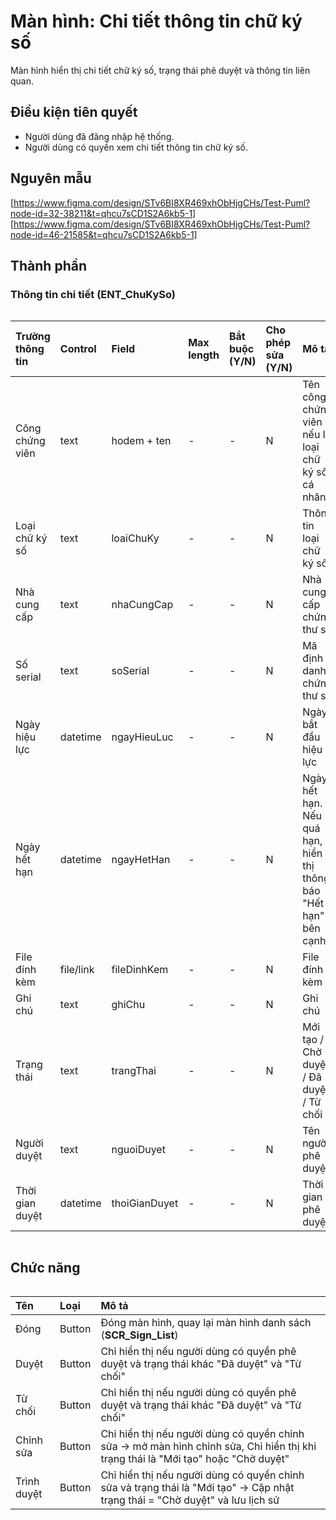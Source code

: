# Màn hình: Chi tiết thông tin  chữ ký số
Màn hình hiển thị chi tiết chữ ký số, trạng thái phê duyệt và thông tin liên quan.

## Điều kiện tiên quyết
- Người dùng đã đăng nhập hệ thống.
- Người dùng có quyền xem chi tiết thông tin chữ ký số.

## Nguyên mẫu
[https://www.figma.com/design/STv6BI8XR469xhObHjgCHs/Test-Puml?node-id=32-38211&t=qhcu7sCD1S2A6kb5-1]
[https://www.figma.com/design/STv6BI8XR469xhObHjgCHs/Test-Puml?node-id=46-21585&t=qhcu7sCD1S2A6kb5-1]

## Thành phần

### Thông tin chi tiết (ENT_ChuKySo)

<div style="overflow-x:auto">

| Trường thông tin | Control   | Field         | Max length | Bắt buộc (Y/N) | Cho phép sửa (Y/N) | Mô tả                                                            |
|:-----------------|:----------|:--------------|:-----------|:---------------|:-------------------|:-----------------------------------------------------------------|
| Công chứng viên  | text      | hodem + ten   | -          | -              | N                  | Tên công chứng viên nếu là loại chữ ký số cá nhân                |
| Loại chữ ký số   | text      | loaiChuKy     | -          | -              | N                  | Thông tin loại chữ ký số                                         |
| Nhà cung cấp     | text      | nhaCungCap    | -          | -              | N                  | Nhà cung cấp chứng thư số                                        |
| Số serial        | text      | soSerial      | -          | -              | N                  | Mã định danh chứng thư số                                        |
| Ngày hiệu lực    | datetime  | ngayHieuLuc   | -          | -              | N                  | Ngày bắt đầu hiệu lực                                            |
| Ngày hết hạn     | datetime  | ngayHetHan    | -          | -              | N                  | Ngày hết hạn. Nếu quá hạn, hiển thị thông báo "Hết hạn" bên cạnh |
| File đính kèm    | file/link | fileDinhKem   | -          | -              | N                  | File đính kèm                                                    |
| Ghi chú          | text      | ghiChu        | -          | -              | N                  | Ghi chú                                                          |
| Trạng thái       | text      | trangThai     | -          | -              | N                  | Mới tạo / Chờ duyệt / Đã duyệt / Từ chối                         |
| Người duyệt      | text      | nguoiDuyet    | -          | -              | N                  | Tên người phê duyệt                                              |
| Thời gian duyệt  | datetime  | thoiGianDuyet | -          | -              | N                  | Thời gian phê duyệt                                              |

</div>

## Chức năng

<div style="overflow-x:auto">

| Tên         | Loại   | Mô tả                                                                                                                          |
|:------------|:-------|:-------------------------------------------------------------------------------------------------------------------------------|
| Đóng        | Button | Đóng màn hình, quay lại màn hình danh sách (**SCR_Sign_List**)                                                                     |
| Duyệt       | Button | Chỉ hiển thị nếu người dùng có quyền phê duyệt và trạng thái khác "Đã duyệt" và "Từ chối"                               |
| Từ chối     | Button | Chỉ hiển thị nếu người dùng có quyền phê duyệt và trạng thái khác "Đã duyệt" và "Từ chối"                                |
| Chỉnh sửa   | Button | Chỉ hiển thị nếu người dùng có quyền chỉnh sửa → mở màn hình chỉnh sửa, Chỉ hiển thị khi trạng thái là "Mới tạo" hoặc "Chờ duyệt" |
| Trình duyệt | Button | Chỉ hiển thị nếu người dùng có quyền chỉnh sửa và trạng thái là "Mới tạo" → Cập nhật trạng thái = "Chờ duyệt" và lưu lịch sử   |

</div>

